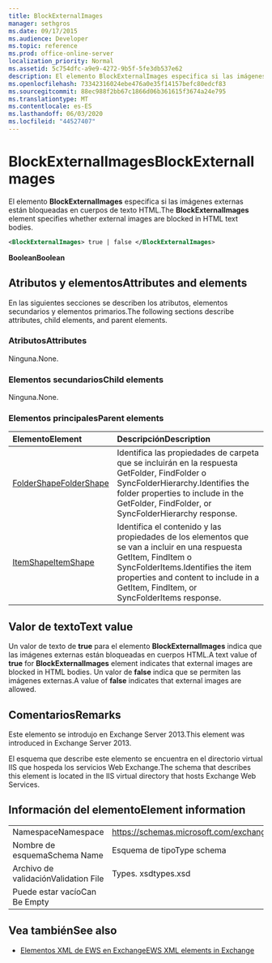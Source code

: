```yaml
---
title: BlockExternalImages
manager: sethgros
ms.date: 09/17/2015
ms.audience: Developer
ms.topic: reference
ms.prod: office-online-server
localization_priority: Normal
ms.assetid: 5c754dfc-a9e9-4272-9b5f-5fe3db537e62
description: El elemento BlockExternalImages especifica si las imágenes externas están bloqueadas en cuerpos de texto HTML.
ms.openlocfilehash: 73342316024ebe476a0e35f14157befc80edcf83
ms.sourcegitcommit: 88ec988f2bb67c1866d06b361615f3674a24e795
ms.translationtype: MT
ms.contentlocale: es-ES
ms.lasthandoff: 06/03/2020
ms.locfileid: "44527407"
---
```

# <a name="blockexternalimages"></a><span data-ttu-id="6d45b-103">BlockExternalImages</span><span class="sxs-lookup"><span data-stu-id="6d45b-103">BlockExternalImages</span></span>

<span data-ttu-id="6d45b-104">El elemento **BlockExternalImages** especifica si las imágenes externas están bloqueadas en cuerpos de texto HTML.</span><span class="sxs-lookup"><span data-stu-id="6d45b-104">The **BlockExternalImages** element specifies whether external images are blocked in HTML text bodies.</span></span> 
  
```XML
<BlockExternalImages> true | false </BlockExternalImages>
```

 <span data-ttu-id="6d45b-105">**Boolean**</span><span class="sxs-lookup"><span data-stu-id="6d45b-105">**Boolean**</span></span>
## <a name="attributes-and-elements"></a><span data-ttu-id="6d45b-106">Atributos y elementos</span><span class="sxs-lookup"><span data-stu-id="6d45b-106">Attributes and elements</span></span>

<span data-ttu-id="6d45b-107">En las siguientes secciones se describen los atributos, elementos secundarios y elementos primarios.</span><span class="sxs-lookup"><span data-stu-id="6d45b-107">The following sections describe attributes, child elements, and parent elements.</span></span>
  
### <a name="attributes"></a><span data-ttu-id="6d45b-108">Atributos</span><span class="sxs-lookup"><span data-stu-id="6d45b-108">Attributes</span></span>

<span data-ttu-id="6d45b-109">Ninguna.</span><span class="sxs-lookup"><span data-stu-id="6d45b-109">None.</span></span>
  
### <a name="child-elements"></a><span data-ttu-id="6d45b-110">Elementos secundarios</span><span class="sxs-lookup"><span data-stu-id="6d45b-110">Child elements</span></span>

<span data-ttu-id="6d45b-111">Ninguna.</span><span class="sxs-lookup"><span data-stu-id="6d45b-111">None.</span></span>
  
### <a name="parent-elements"></a><span data-ttu-id="6d45b-112">Elementos principales</span><span class="sxs-lookup"><span data-stu-id="6d45b-112">Parent elements</span></span>

|<span data-ttu-id="6d45b-113">**Elemento**</span><span class="sxs-lookup"><span data-stu-id="6d45b-113">**Element**</span></span>|<span data-ttu-id="6d45b-114">**Descripción**</span><span class="sxs-lookup"><span data-stu-id="6d45b-114">**Description**</span></span>|
|:-----|:-----|
|[<span data-ttu-id="6d45b-115">FolderShape</span><span class="sxs-lookup"><span data-stu-id="6d45b-115">FolderShape</span></span>](foldershape.md) <br/> |<span data-ttu-id="6d45b-116">Identifica las propiedades de carpeta que se incluirán en la respuesta GetFolder, FindFolder o SyncFolderHierarchy.</span><span class="sxs-lookup"><span data-stu-id="6d45b-116">Identifies the folder properties to include in the GetFolder, FindFolder, or SyncFolderHierarchy response.</span></span>  <br/> |
|[<span data-ttu-id="6d45b-117">ItemShape</span><span class="sxs-lookup"><span data-stu-id="6d45b-117">ItemShape</span></span>](itemshape.md) <br/> |<span data-ttu-id="6d45b-118">Identifica el contenido y las propiedades de los elementos que se van a incluir en una respuesta GetItem, FindItem o SyncFolderItems.</span><span class="sxs-lookup"><span data-stu-id="6d45b-118">Identifies the item properties and content to include in a GetItem, FindItem, or SyncFolderItems response.</span></span>  <br/> |
   
## <a name="text-value"></a><span data-ttu-id="6d45b-119">Valor de texto</span><span class="sxs-lookup"><span data-stu-id="6d45b-119">Text value</span></span>

<span data-ttu-id="6d45b-120">Un valor de texto de **true** para el elemento **BlockExternalImages** indica que las imágenes externas están bloqueadas en cuerpos HTML.</span><span class="sxs-lookup"><span data-stu-id="6d45b-120">A text value of **true** for **BlockExternalImages** element indicates that external images are blocked in HTML bodies.</span></span> <span data-ttu-id="6d45b-121">Un valor de **false** indica que se permiten las imágenes externas.</span><span class="sxs-lookup"><span data-stu-id="6d45b-121">A value of **false** indicates that external images are allowed.</span></span> 
  
## <a name="remarks"></a><span data-ttu-id="6d45b-122">Comentarios</span><span class="sxs-lookup"><span data-stu-id="6d45b-122">Remarks</span></span>

<span data-ttu-id="6d45b-123">Este elemento se introdujo en Exchange Server 2013.</span><span class="sxs-lookup"><span data-stu-id="6d45b-123">This element was introduced in Exchange Server 2013.</span></span>
  
<span data-ttu-id="6d45b-124">El esquema que describe este elemento se encuentra en el directorio virtual IIS que hospeda los servicios Web Exchange.</span><span class="sxs-lookup"><span data-stu-id="6d45b-124">The schema that describes this element is located in the IIS virtual directory that hosts Exchange Web Services.</span></span>
  
## <a name="element-information"></a><span data-ttu-id="6d45b-125">Información del elemento</span><span class="sxs-lookup"><span data-stu-id="6d45b-125">Element information</span></span>

|||
|:-----|:-----|
|<span data-ttu-id="6d45b-126">Namespace</span><span class="sxs-lookup"><span data-stu-id="6d45b-126">Namespace</span></span>  <br/> |https://schemas.microsoft.com/exchange/services/2006/types  <br/> |
|<span data-ttu-id="6d45b-127">Nombre de esquema</span><span class="sxs-lookup"><span data-stu-id="6d45b-127">Schema Name</span></span>  <br/> |<span data-ttu-id="6d45b-128">Esquema de tipo</span><span class="sxs-lookup"><span data-stu-id="6d45b-128">Type schema</span></span>  <br/> |
|<span data-ttu-id="6d45b-129">Archivo de validación</span><span class="sxs-lookup"><span data-stu-id="6d45b-129">Validation File</span></span>  <br/> |<span data-ttu-id="6d45b-130">Types. xsd</span><span class="sxs-lookup"><span data-stu-id="6d45b-130">types.xsd</span></span>  <br/> |
|<span data-ttu-id="6d45b-131">Puede estar vacío</span><span class="sxs-lookup"><span data-stu-id="6d45b-131">Can Be Empty</span></span>  <br/> ||
   
## <a name="see-also"></a><span data-ttu-id="6d45b-132">Vea también</span><span class="sxs-lookup"><span data-stu-id="6d45b-132">See also</span></span>



- [<span data-ttu-id="6d45b-133">Elementos XML de EWS en Exchange</span><span class="sxs-lookup"><span data-stu-id="6d45b-133">EWS XML elements in Exchange</span></span>](ews-xml-elements-in-exchange.md)

